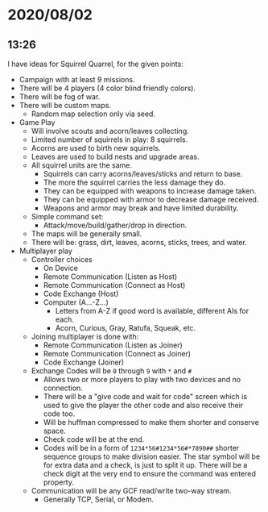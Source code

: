 # 2020/08/02

## 13:26

I have ideas for Squirrel Quarrel, for the given points:

 * Campaign with at least 9 missions.
 * There will be 4 players (4 color blind friendly colors).
 * There will be fog of war.
 * There will be custom maps.
   * Random map selection only via seed.
 * Game Play
   * Will involve scouts and acorn/leaves collecting.
   * Limited number of squirrels in play: 8 squirrels.
   * Acorns are used to birth new squirrels.
   * Leaves are used to build nests and upgrade areas.
   * All squirrel units are the same.
     * Squirrels can carry acorns/leaves/sticks and return to base.
     * The more the squirrel carries the less damage they do.
     * They can be equipped with weapons to increase damage taken.
     * They can be equipped with armor to decrease damage received.
     * Weapons and armor may break and have limited durability.
   * Simple command set:
     * Attack/move/build/gather/drop in direction.
   * The maps will be generally small.
   * There will be: grass, dirt, leaves, acorns, sticks, trees, and water.
 * Multiplayer play
   * Controller choices
     * On Device
     * Remote Communication (Listen as Host)
     * Remote Communication (Connect as Host)
     * Code Exchange (Host)
     * Computer (A...-Z...)
       * Letters from A-Z if good word is available, different AIs for each.
       * Acorn, Curious, Gray, Ratufa, Squeak, etc.
   * Joining multiplayer is done with:
     * Remote Communication (Listen as Joiner)
     * Remote Communication (Connect as Joiner)
     * Code Exchange (Joiner)
   * Exchange Codes will be `0` through `9` with `*` and `#`
     * Allows two or more players to play with two devices and no connection.
     * There will be a "give code and wait for code" screen which is used to
       give the player the other code and also receive their code too.
     * Will be huffman compressed to make them shorter and conserve space.
     * Check code will be at the end.
     * Codes will be in a form of `1234*56#1234*56#*7890##` shorter
       sequence groups to make division easier. The star symbol will be
       for extra data and a check, is just to split it up. There will be
       a check digit at the very end to ensure the command was entered
       property.
   * Communication will be any GCF read/write two-way stream.
     * Generally TCP, Serial, or Modem.
